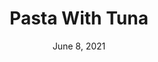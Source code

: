 ---
title: "Pasta With Tuna"
date: "June 8, 2021"
prepTime: "10 min" 
cookingTime: "20 min"
totalTime: "30 min"
topic: "One-Pot"
originalLink: "https://www.eatingwell.com/recipe/262451/one-pot-pasta-with-tuna/"
scottRating: 4
ingredients: [
  {
    name: Whole Wheat Spaghetti,
    amount: 8,
    metric: 227g,
    unit: oz
  },
  {
    name: Castelvetrano olives (pitted/sliced),
    amount: 0.5,
    unit: cup
  },
  {
    name: Lemon Zest,
    amount: 2,
    unit: tsp
  },
  {
    name: Lemon Juice,
    amount: 2,
    unit: tbsp
  },
  {
    name: Pepper,
    amount: 0.5,
    unit: tsp
  },
  {
    name: "Canned, Unsalted Tuna in Water",
    amount: 10,
    unit: oz
  },
  {
    name: Fresh Dill (chopped),
    amount: 3,
    unit: tbsp 
  },
  {
    name: Extra-virgin olive oil,
    amount: 2,
    unit: tbsp
  },
]
directions: [
  "Salt water and cook pasta to a few minutes before al dente.",
  "Reserve one cup of water while draining.",
  "Add all incredients to pan and continue cooking for a few minutes until the pasta water thickens and forms a sauce. Make sure not to overcook whole wheat pasta!"
]

---